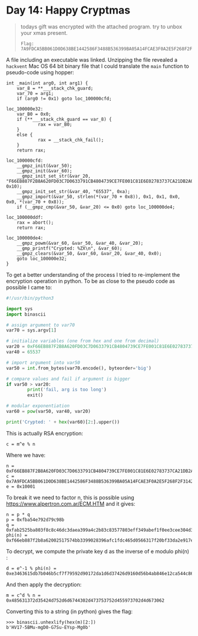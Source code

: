 Day 14: Happy Cryptmas
======================
> todays gift was encrypted with the attached program. try to unbox your xmas present.
> 
>     Flag: 7A9FDCA5BB061D0D638BE1442586F3488B536399BA05A14FCAE3F0A2E5F268F2F3142D1956769497AE677A12E4D44EC727E255B391005B9ADCF53B4A74FFC34C

A file including an executable was linked. Unzipping the file revealed a `hackvent` Mac OS 64 bit binary file that I could translate the `main` function to pseudo-code using hopper:
```
int _main(int arg0, int arg1) {
    var_8 = **___stack_chk_guard;
    var_70 = arg1;
    if (arg0 != 0x1) goto loc_100000cfd;

loc_100000e32:
    var_B0 = 0x0;
    if (**___stack_chk_guard == var_8) {
            rax = var_B0;
    }
    else {
            rax = __stack_chk_fail();
    }
    return rax;

loc_100000cfd:
    __gmpz_init(&var_50);
    __gmpz_init(&var_60);
    __gmpz_init_set_str(&var_20, "F66EB887F2B8A620FD03C7D0633791CB4804739CE7FE001C81E6E02783737CA21DB2A0D8AF2D10B200006D10737A0872C667AD142F90407132EFABF8E5D6BD51", 0x10);
    __gmpz_init_set_str(&var_40, "65537", 0xa);
    __gmpz_import(&var_50, strlen(*(var_70 + 0x8)), 0x1, 0x1, 0x0, 0x0, *(var_70 + 0x8));
    if (__gmpz_cmp(&var_50, &var_20) <= 0x0) goto loc_100000de4;

loc_100000ddf:
    rax = abort();
    return rax;

loc_100000de4:
    __gmpz_powm(&var_60, &var_50, &var_40, &var_20);
    __gmp_printf("Crypted: %ZX\n", &var_60);
    __gmpz_clears(&var_50, &var_60, &var_20, &var_40, 0x0);
    goto loc_100000e32;
}
```

To get a better understanding of the process I tried to re-implement the encryption operation in python. To be as close to the pseudo code as possible I came to:
```python
#!/usr/bin/python3

import sys
import binascii

# assign argument to var70
var70 = sys.argv[1]

# initialize variables (one from hex and one from decimal)
var20 = 0xF66EB887F2B8A620FD03C7D0633791CB4804739CE7FE001C81E6E02783737CA21DB2A0D8AF2D10B200006D10737A0872C667AD142F90407132EFABF8E5D6BD51
var40 = 65537

# import argument into var50
var50 = int.from_bytes(var70.encode(), byteorder='big')

# compare values and fail if argument is bigger
if var50 > var20:
        print('fail, arg is too long')
        exit()

# modular exponentiation
var60 = pow(var50, var40, var20)

print('Crypted: ' + hex(var60)[2:].upper())
```

This is actually RSA encryption:
```
c = m^e % n
```

Where we have:
```
n = 0xF66EB887F2B8A620FD03C7D0633791CB4804739CE7FE001C81E6E02783737CA21DB2A0D8AF2D10B200006D10737A0872C667AD142F90407132EFABF8E5D6BD51
c = 0x7A9FDCA5BB061D0D638BE1442586F3488B536399BA05A14FCAE3F0A2E5F268F2F3142D1956769497AE677A12E4D44EC727E255B391005B9ADCF53B4A74FFC34C
e = 0x10001
```

To break it we need to factor n, this is possible using <https://www.alpertron.com.ar/ECM.HTM> and it gives:
```
n = p * q
p = 0xfba54e792d79c98b
q = 0xfab2525ba803f8c8c46dc3daea399a4c2b83c83577803eff349abef1f0ee3cee304d3d1bf07886aa7c269a2bace77dfcfd7281faf82f5813
phi(n) = 0xf66eb887f2b8a62002517574bb3399028396afc1fdc465d0566317f20bf33da2e917e1e6be3ed3c3cfb32ff4830181c84a4112e882a8c27339d7db84c02d9bb4
```

To decrypt, we compute the private key d as the inverse of e modulo phi(n) :
```
d = e^-1 % phi(n) = 0xe3463615db7b046b5cf7f79592d90172da1d6d37426d9160d56b4ab846e12ca544c86be53cec00ae04ae43ba03e0adeb24e06329e0e6f77f0187dcc2cfe2c049
```

And then apply the decryption:
```
m = c^d % n = 0x485631372d35424d752d6d6744302d473753752d455973702d4d673062
```

Converting this to a string (in python) gives the flag:
```
>>> binascii.unhexlify(hex(m)[2:])
b'HV17-5BMu-mgD0-G7Su-EYsp-Mg0b'
```

